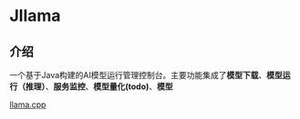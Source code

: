 # Jllama

## 介绍

一个基于Java构建的AI模型运行管理控制台。主要功能集成了**模型下载**、**模型运行（推理）**、**服务监控**、**模型量化(todo)**、**模型**



[llama.cpp](https://github.com/ggml-org/llama.cpp)